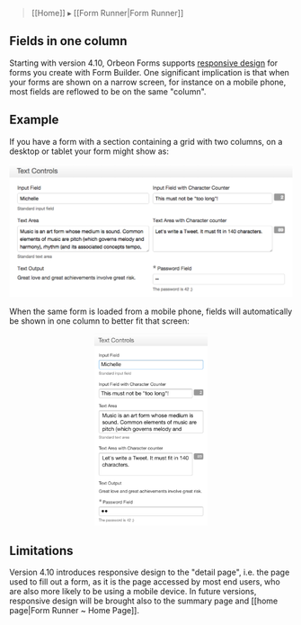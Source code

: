 > [[Home]] ▸ [[Form Runner|Form Runner]]

## Fields in one column

Starting with version 4.10, Orbeon Forms supports [responsive design](https://en.wikipedia.org/wiki/Responsive_web_design) for forms you create with Form Builder. One significant implication is that when your forms are shown on a narrow screen, for instance on a mobile phone, most fields are reflowed to be on the same "column".

## Example

If you have a form with a section containing a grid with two columns, on a desktop or tablet your form might show as:

![Fields as shown on a desktop](../images/responsive-desktop.png)

When the same form is loaded from a mobile phone, fields will automatically be shown in one column to better fit that screen:

<p align="center"><img src="images/fr-responsive-mobile.png" width="40%" alt="Fields as shown on a mobile phone"></p>

## Limitations

Version 4.10 introduces responsive design to the "detail page", i.e. the page used to fill out a form, as it is the page accessed by most end users, who are also more likely to be using a mobile device. In future versions, responsive design will be brought also to the summary page and [[home page|Form Runner ~ Home Page]].
